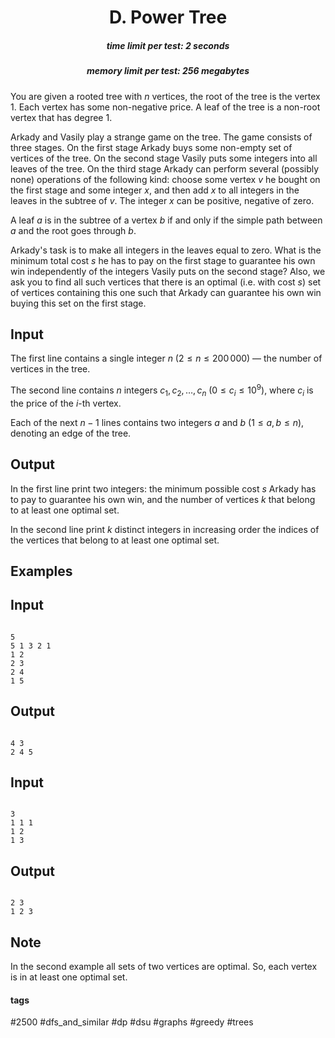 <h1 style='text-align: center;'> D. Power Tree</h1>

<h5 style='text-align: center;'>time limit per test: 2 seconds</h5>
<h5 style='text-align: center;'>memory limit per test: 256 megabytes</h5>

You are given a rooted tree with $n$ vertices, the root of the tree is the vertex $1$. Each vertex has some non-negative price. A leaf of the tree is a non-root vertex that has degree $1$.

Arkady and Vasily play a strange game on the tree. The game consists of three stages. On the first stage Arkady buys some non-empty set of vertices of the tree. On the second stage Vasily puts some integers into all leaves of the tree. On the third stage Arkady can perform several (possibly none) operations of the following kind: choose some vertex $v$ he bought on the first stage and some integer $x$, and then add $x$ to all integers in the leaves in the subtree of $v$. The integer $x$ can be positive, negative of zero.

A leaf $a$ is in the subtree of a vertex $b$ if and only if the simple path between $a$ and the root goes through $b$.

Arkady's task is to make all integers in the leaves equal to zero. What is the minimum total cost $s$ he has to pay on the first stage to guarantee his own win independently of the integers Vasily puts on the second stage? Also, we ask you to find all such vertices that there is an optimal (i.e. with cost $s$) set of vertices containing this one such that Arkady can guarantee his own win buying this set on the first stage.

## Input

The first line contains a single integer $n$ ($2 \le n \le 200\,000$) — the number of vertices in the tree.

The second line contains $n$ integers $c_1, c_2, \ldots, c_n$ ($0 \le c_i \le 10^9$), where $c_i$ is the price of the $i$-th vertex.

Each of the next $n - 1$ lines contains two integers $a$ and $b$ ($1 \le a, b \le n$), denoting an edge of the tree.

## Output

In the first line print two integers: the minimum possible cost $s$ Arkady has to pay to guarantee his own win, and the number of vertices $k$ that belong to at least one optimal set.

In the second line print $k$ distinct integers in increasing order the indices of the vertices that belong to at least one optimal set.

## Examples

## Input


```

5
5 1 3 2 1
1 2
2 3
2 4
1 5

```
## Output


```

4 3
2 4 5 

```
## Input


```

3
1 1 1
1 2
1 3

```
## Output


```

2 3
1 2 3 

```
## Note

In the second example all sets of two vertices are optimal. So, each vertex is in at least one optimal set.



#### tags 

#2500 #dfs_and_similar #dp #dsu #graphs #greedy #trees 